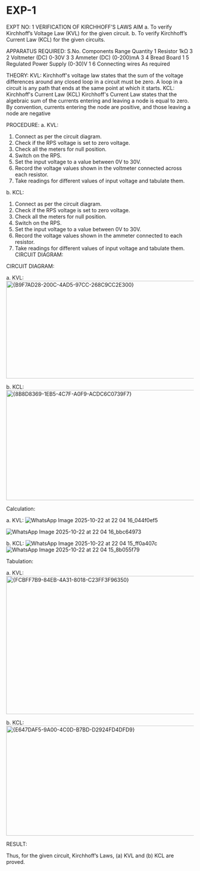 # EXP-1
EXPT NO: 1	VERIFICATION OF KIRCHHOFF’S LAWS
AIM
a.   To verify Kirchhoff’s Voltage Law (KVL) for the given circuit. 
b.   To verify Kirchhoff’s Current Law (KCL) for the given circuits.

APPARATUS REQUIRED:
S.No.	Components	Range	Quantity
1	Resistor	1kΩ	3
2	Voltmeter (DC)	0-30V	3
3	Ammeter (DC)	(0-200)mA	3
4	Bread Board		1
5	Regulated Power Supply	(0-30)V	1
6	Connecting wires		As required

THEORY:
KVL: Kirchhoff's voltage law states that the sum of the voltage differences around any closed loop in a circuit must be zero. A loop in a circuit is any path that ends at the same point at which it starts.
KCL:
Kirchhoff's Current Law (KCL) Kirchhoff's Current Law states that the algebraic sum of the currents entering and leaving a node is equal to zero. By convention, currents entering the node are positive, and those leaving a node are negative


PROCEDURE:
a.   KVL:
1.   Connect as per the circuit diagram.
2.   Check if the RPS voltage is set to zero voltage.
3.   Check all the meters for null position.
4.   Switch on the RPS.
5.   Set the input voltage to a value between 0V to 30V.
6.   Record the voltage values shown in the voltmeter connected across each resistor.
7.   Take readings for different values of input voltage and tabulate them.


b.  KCL:
1.   Connect as per the circuit diagram.
2.   Check if the RPS voltage is set to zero voltage.
3.   Check all the meters for null position.
4.   Switch on the RPS.
5.   Set the input voltage to a value between 0V to 30V.
6.   Record the voltage values shown in the ammeter connected to each resistor.
7.   Take readings for different values of input voltage and tabulate them. 
CIRCUIT DIAGRAM:

CIRCUIT DIAGRAM:


a.   KVL:
 <img width="692" height="262" alt="{B9F7AD28-200C-4AD5-97CC-268C9CC2E300}" src="https://github.com/user-attachments/assets/96bca230-1a72-4251-91e8-13d88950eadc" />



b.  KCL:
 <img width="674" height="296" alt="{8B8D8369-1EB5-4C7F-A0F9-ACDC6C0739F7}" src="https://github.com/user-attachments/assets/89b864d0-3d54-4106-8038-0eae989eb753" />


Calculation:

a.   KVL:
 ![WhatsApp Image 2025-10-22 at 22 04 16_044f0ef5](https://github.com/user-attachments/assets/c48ac4a5-9016-4de0-8f8f-a821ef204364)

![WhatsApp Image 2025-10-22 at 22 04 16_bbc64973](https://github.com/user-attachments/assets/0b96896a-282d-4483-9544-63572fad9fb3)


b.  KCL:
![WhatsApp Image 2025-10-22 at 22 04 15_ff0a407c](https://github.com/user-attachments/assets/ccf6b27a-0910-47da-b030-20069484d52b)
![WhatsApp Image 2025-10-22 at 22 04 15_8b055f79](https://github.com/user-attachments/assets/0644fce3-e99a-4d33-98c8-013ee7e7f437)




Tabulation:

a.   KVL:
 <img width="624" height="371" alt="{FCBFF7B9-84EB-4A31-8018-C23FF3F96350}" src="https://github.com/user-attachments/assets/55d19bd1-a3fb-4274-a7d0-1d3e25f07a35" />



b.  KCL:
<img width="558" height="295" alt="{E647DAF5-9A00-4C0D-B7BD-D2924FD4DFD9}" src="https://github.com/user-attachments/assets/74a917cd-1f3c-4989-8c40-3c2d22b01d59" />



RESULT:

Thus, for the given circuit, Kirchhoff’s Laws, (a) KVL and (b) KCL are proved.
